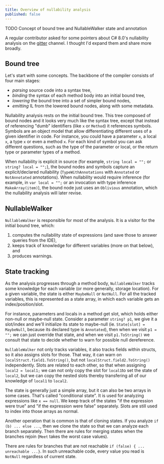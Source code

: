 ```yaml
---
title: Overview of nullability analysis
published: false
---
```


TODO Concept of bound tree and NullableWalker
state and annotation

A regular contributor asked for some pointers about C# 8.0's nullability analysis on the [gitter](https://gitter.im/dotnet/roslyn) channel. I thought I'd expand them and share more broadly.

## Bound tree

Let's start with some concepts. The backbone of the compiler consists of four main stages:
- _parsing_ source code into a syntax tree,
- _binding_ the syntax of each method body into an initial bound tree,
- _lowering_ the bound tree into a set of simpler bound nodes,
- _emitting_ IL from the lowered bound nodes, along with some metadata.

Nullability analysis rests on the initial bound tree. This tree composed of bound nodes and it looks very much like the syntax tree, except that instead of referencing "dumb" identifiers (like `x` or `Method`) it references symbols. Symbols are an object model that allow differentiating different uses of a given identifier in code. For instance, you could have a parameter `x`, a local `x`, a type `x` or even a method `x`. For each kind of symbol you can ask different questions, such as the type of the parameter or local, or the return type or parameter types of a method.

When nullability is explicit in source (for example, `string local = "";` or `string? local = "";`), the bound nodes and symbols capture an explicit/declared nullability (`TypeWithAnnotations` with `Annotated` or `NotAnnotated` annotations). When nullability would require inference (for example, in `var local = "";` or an invocation with type inference `MakeArray(item)`), the  bound node just uses an `Oblivious` annotation, which the nullability analysis will later revise.

## NullableWalker

`NullableWalker` is responsible for most of the analysis. It is a visitor for the initial bound tree, which:
1. computes the nullability state of expressions (and save those to answer queries from the IDE), 
2. keeps track of knowledge for different variables (more on that below), and 
3. produces warnings.

## State tracking

As the analysis progresses through a method body, `NullableWalker` tracks some knowledge for each variable (or more generally, storage location). For a given variable, the state is either `MaybeNull` or `NotNull`.
For all the tracked variables, this is represented as a state array, in which each variable gets an index/position/slot.

For instance, parameters and locals in a method get slot, which holds either non-null or maybe-null state. Consider a parameter `string? p1`, we give it a slot/index and we'll initialize its state to maybe-null (ie. `State[slot] = MaybeNull`, because its declared type is `Annotated`), then when we visit `p1 = "";` we can just override that state, and when we visit `p1.ToString()` we consult that state to decide whether to warn for possible null dereference.

`NullableWalker` not only tracks variables, it also tracks fields within structs, so it also assigns slots for those. That way, it can warn on `localStruct.field1.ToString()`, but not `localStruct.field2.ToString()` independently.
Slots are related to each other, so that when assigning `local2 = local1;` we can not only copy the slot for `local1`to set the state of `local2`, but we can copy the nested slots thereby transfering all of our knowledge of `local1` to `local2`.

The state is generally just a simple array, but it can also be two arrays in some cases. That's called "conditional state". It is used for analyzing expressions like `x == null`. We keep track of the states "if the expression were true" and "if the expression were false" separately. Slots are still used to index into those arrays as normal.

Another operation that is common is that of cloning states. If you analyze `if (b) ... else ...`, then we clone the state so that we can analyze each branch separately. Then there are rules for merging states when the branches rejoin (`Meet` takes the worst case values).

There are rules for branches that are not reachable `if (false) { ... unreachable ...}`. In such unreachable code, every value you read is `NotNull` regardless of current state.

